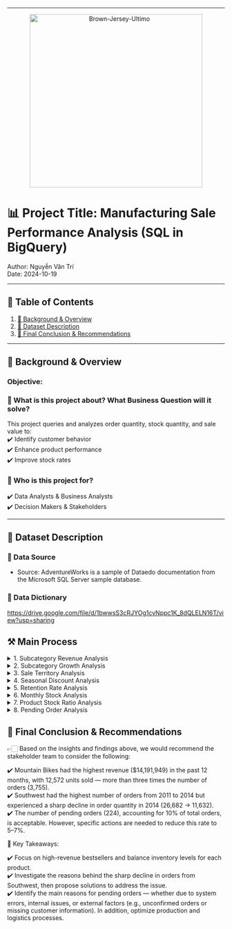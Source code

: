 



---
<p align="center">
  <img src="https://github.com/user-attachments/assets/b560b5c5-7f8d-4bd3-bdea-28e6720e0c90" alt="Brown-Jersey-Ultimo" width="400">
</p>





# 📊 Project Title: Manufacturing Sale Performance Analysis (SQL in BigQuery)   
Author: Nguyễn Văn Trí   
Date: 2024-10-19      


---

## 📑 Table of Contents  
1. [📌 Background & Overview](#-background--overview)  
2. [📂 Dataset Description](#-dataset-description)  
3. [🔎 Final Conclusion & Recommendations](#-final-conclusion--recommendations)

---

## 📌 Background & Overview  

### Objective:
### 📖 What is this project about? What Business Question will it solve?
This project queries and analyzes order quantity, stock quantity, and sale value to:     
✔️ Identify customer behavior   
✔️ Enhance product performance   
✔️ Improve stock rates  
   
   
### 👤 Who is this project for?  
✔️ Data Analysts & Business Analysts  
✔️ Decision Makers & Stakeholders  



---

## 📂 Dataset Description 

### 📌 Data Source  
- Source: AdventureWorks is a sample of Dataedo documentation from the Microsoft SQL Server sample database.
  
### 📌 Data Dictionary
https://drive.google.com/file/d/1bwwsS3cRJYOg1cvNppc1K_8dQLELN16T/view?usp=sharing



## ⚒️ Main Process

<details>
  <summary> 1. Subcategory Revenue Analysis </summary>
 Calculate the quantity of items, sales value, and order quantity by each Subcategory in the last 12 months.   

```sql
SELECT 
  FORMAT_DATE('%b %Y', s.ModifiedDate) as period
  ,ps.Name
  ,SUM(s.OrderQty) as qty_item
  ,SUM(s.LineTotal) total_sales
  ,COUNT(DISTINCT s.SalesOrderID) as order_cnt
FROM `adventureworks2019.Sales.SalesOrderDetail` as s
LEFT JOIN `adventureworks2019.Production.Product` as p
  ON s.ProductID=p.ProductID
LEFT JOIN `adventureworks2019.Production.ProductSubcategory` as ps
  ON CAST(p.ProductSubcategoryID as INT) = ps.ProductSubcategoryID
WHERE DATE(s.ModifiedDate) >= (SELECT DATE_SUB(DATE(MAX(ModifiedDate)), INTERVAL 12 MONTH) 
                                    FROM `adventureworks2019.Sales.SalesOrderDetail`)
GROUP BY period, ps.Name
ORDER BY period DESC, ps.Name
```

Query Result:
| period    |  Name               | qty_item       | total_sales   | order_cnt    |
|-----------|---------------------|----------------|---------------|--------------|
| Sep 2013 | Bike Racks          | 312            | 22,828.51     | 71           |
| Sep 2013 | Bike Stands         | 26             | 4,134.00      | 26           |
| Sep 2013 | Bottles and Cages   | 803            | 4,676.56      | 380          |
| Sep 2013 | Bottom Brackets     | 60             | 3,118.14      | 19           |
| Sep 2013 | Brakes              | 100            | 6,390.00      | 29           |


</details>


<details>
  <summary> 2. Subcategory Growth Analysis </summary>
Calculate the % YoY growth rate by Subcategory and release the top 3 with the highest growth rate.   

```sql
WITH qty_by_year as(
  SELECT 
    FORMAT_DATE('%Y', s.ModifiedDate) as period
    ,ps.Name as Name
    ,SUM(s.OrderQty) qty_item
  FROM `adventureworks2019.Sales.SalesOrderDetail` as s
  LEFT JOIN `adventureworks2019.Production.Product` as p
  ON s.ProductID=p.ProductID
  LEFT JOIN `adventureworks2019.Production.ProductSubcategory` ps
  ON CAST(p.ProductSubcategoryID as INT) = ps.ProductSubcategoryID
  GROUP BY period, Name
)

,qty_by_prv_year as(
  SELECT 
    period
    ,Name
    ,qty_item 
    ,LAG(qty_item) OVER(PARTITION BY Name ORDER BY period) as prv_qty
  FROM qty_by_year
  ORDER BY Name, period
)

,YoY_ranking as(
  SELECT 
  Name
  ,qty_item 
  ,prv_qty
  ,ROUND((qty_item - prv_qty)/prv_qty,2) as qty_diff
  ,DENSE_RANK() OVER(ORDER BY (qty_item - prv_qty)/prv_qty DESC) as rk
  FROM qty_by_prv_year
)

SELECT 
  Name
  ,qty_item 
  ,prv_qty
  ,qty_diff
FROM YoY_ranking
WHERE rk <=3
```

Query Result:

| Name            | qty_item                 | prv_qty                   | qty_diff                   |
|-----------------|--------------------------|---------------------------|----------------------------|
| Road Frames     | 5564                     | 1137                      | 3.89                       |
| Mountain Frames | 3168                     | 510                       | 5.21                       |
| Socks           | 2724                     | 523                       | 4.21                       |

</details>


<details>
  <summary> 3. Sale Territory Analysis </summary>
Ranking the top 3 TerritoryID with the biggest order quantity every year.  

```sql
WITH  order_count as(
  SELECT 
    EXTRACT(YEAR FROM detail.ModifiedDate) as yr
    ,header.TerritoryID
    ,sum(detail.OrderQty) as order_cnt
  FROM `adventureworks2019.Sales.SalesOrderDetail` as detail
  LEFT JOIN `adventureworks2019.Sales.SalesOrderHeader` as header 
    ON detail.SalesOrderID = header.SalesOrderID
  GROUP BY yr, header.TerritoryID
) 

,ranking as(
  SELECT
    yr
    ,TerritoryID
    ,order_cnt
    ,DENSE_RANK() OVER(PARTITION BY yr ORDER BY order_cnt DESC) as rk
  FROM order_count
  ORDER BY yr DESC
)

SELECT 
  yr
  ,TerritoryID
  ,order_cnt
  ,rk
FROM ranking
WHERE rk <=3
```

Query Result:

| yr   | Territory ID | order_cnt   | rk |
|------|--------------|-------------|------|
| 2014 | 4            | 11,632      | 1    |
| 2014 | 6            | 9,711       | 2    |
| 2014 | 1            | 8,823       | 3    |
| 2013 | 4            | 26,682      | 1    |
| 2013 | 6            | 22,553      | 2    |
| 2013 | 1            | 17,452      | 3    |
| 2012 | 4            | 17,553      | 1    |
| 2012 | 6            | 14,412      | 2    |
| 2012 | 1            | 8,537       | 3    |


</details>


<details>
  <summary> 4. Seasonal Discount Analysis  </summary>
Calculate the total discount cost of the Seasonal Discount for each Subcategory.  
  
```sql
SELECT 
  Year
  ,Name
  ,SUM(disc_cost) as Total_cost
FROM
  (
  SELECT 
      FORMAT_DATE('%Y', s.ModifiedDate) as Year
      , ps.Name
      , so.DiscountPct
      , s.OrderQty * so.DiscountPct * s.UnitPrice as disc_cost 
      FROM `adventureworks2019.Sales.SalesOrderDetail` as s
      LEFT JOIN `adventureworks2019.Production.Product` as p ON s.ProductID = p.ProductID
      LEFT JOIN `adventureworks2019.Production.ProductSubcategory` ps ON CAST(p.ProductSubcategoryID as int) = ps.ProductSubcategoryID
      LEFT JOIN `adventureworks2019.Sales.SpecialOffer` so ON s.SpecialOfferID = so.SpecialOfferID
      WHERE lower(so.Type) like '%seasonal discount%' 
  )
  GROUP BY Year, Name
```

Query Result:
| Year | Product | Total_cost |
|------|---------|------------|
| 2012 | Helmets | 827.65     |
| 2013 | Helmets | 1606.04    |


</details>



<details>
  <summary> 5. Retention Rate Analysis </summary>
Retention rate of customers in 2014 with status of Successfully Shipped.     
  
```sql
WITH info as(
  SELECT 
    EXTRACT(MONTH FROM ModifiedDate) as month_no
    ,EXTRACT(YEAR FROM ModifiedDate) as year_no
    ,CustomerID
  FROM `adventureworks2019.Sales.SalesOrderHeader`
  WHERE status = 5 AND FORMAT_DATE("%Y", ModifiedDate) = '2014'
  GROUP BY 1, 2, 3
  ORDER BY 3,1
)

,rn as(           ---đánh số thứ tự các tháng họ mua hàng
  SELECT
   month_no
   ,CustomerID
   ,ROW_NUMBER() OVER(PARTITION BY CustomerID ORDER BY month_no) as row_num
  FROM info
)

,first_month as(           ---lấy ra tháng đầu tiên của từng khách
  SELECT 
    month_no as month_join
    ,customerID
  FROM rn
  WHERE row_num = 1
)

,month_gap as(
  SELECT 
    a.month_no as month_order
    ,a.CustomerID
    ,b.month_join
    ,CONCAT("M","-", a.month_no - b.month_join) as month_diff
  FROM info a
  LEFT JOIN first_month b
  ON a.CustomerID = b.CustomerID
  ORDER BY 2,1
)

SELECT 
  month_join
  ,month_diff
  ,COUNT(DISTINCT CustomerID) customer_cnt
FROM month_gap
GROUP BY 1, 2
ORDER BY 1, 2
```
Query Result:

| month_join   | month_diff       | customer_cnt   |
|--------------|------------------|----------------|
| 1            | M-0              | 2076           |
| 1            | M-1              | 78             |
| 1            | M-2              | 89             |
| 1            | M-3              | 252            |
| 1            | M-4              | 96             |
| 1            | M-5              | 61             |
| 1            | M-6              | 18             |
| 2            | M-0              | 1805           |
| 2            | M-1              | 51             |
| 2            | M-2              | 61             |


</details>

<details>
  <summary>6. Monthly Stock Analysis </summary>
Trend of Stock level and MoM diff %  by all products in 2011.  
  
```sql
WITH stock_qty_2011 as(
  SELECT 
    p.Name
      ,FORMAT_DATE('%m', w.ModifiedDate) as mth
      ,FORMAT_DATE('%Y', w.ModifiedDate) as yr
      ,SUM(w.StockedQty) stock_qty
  FROM `adventureworks2019.Production.Product` as p
  LEFT JOIN `adventureworks2019.Production.WorkOrder` as w
    ON p.ProductID = w.ProductID
  WHERE FORMAT_DATE('%Y', w.ModifiedDate) = '2011'
  GROUP BY 1,2,3
  ORDER BY 1,2
)

,stock_qty_prv_mth as(
  SELECT
    Name 
    ,mth 
    ,yr
    ,stock_qty 
    ,LAG(stock_qty) OVER(PARTITION BY Name ORDER BY mth) as stock_prv 
  FROM stock_qty_2011
  ORDER BY 1,2
)

SELECT 
  Name 
  ,mth 
  ,yr 
  ,stock_qty
  ,stock_prv
  ,CASE WHEN stock_prv != 0 THEN ROUND(100 * (stock_qty - stock_prv) / stock_prv, 1)
   ELSE 0 END AS diff
FROM stock_qty_prv_mth
ORDER BY 1,2 DESC

```
Query Result:
| Name             | mth   | y  r | stock_qty| stock_prv         | diff     |
|------------------|-------|------|----------|-------------------|----------|
| BB Ball Bearing  | 12    | 2011 | 8475     | 14544             | -41.7    |
| BB Ball Bearing  | 11    | 2011 | 14544    | 19175             | -24.2    |
| BB Ball Bearing  | 10    | 2011 | 19175    | 8845              | 116.8    |
| BB Ball Bearing  | 09    | 2011 | 8845     | 9666              | -8.5     |
| BB Ball Bearing  | 08    | 2011 | 9666     | 12837             | -24.7    |
| BB Ball Bearing  | 07    | 2011 | 12837    | 5259              | 144.1    |
| BB Ball Bearing  | 06    | 2011 | 5259     | null              | 0.0      |
| Blade            | 12    | 2011 | 1842     | 3598              | -48.8    |
| Blade            | 11    | 2011 | 3598     | 4670              | -23.0    |
| Blade            | 10    | 2011 | 4670     | 2122              | 120.1    |


</details>



<details>
  <summary> 7. Product Stock Ratio Analysis  </summary>
Calculate the ratio of Stock / Sales in 2011 by product name, and by month.
  
```sql
WITH
  sale_info as (
    SELECT 
      EXTRACT(MONTH FROM a.ModifiedDate) as mth,
      EXTRACT(YEAR FROM a.ModifiedDate) as yr,
      a.ProductId,
      b.Name,
      SUM(a.OrderQty) as sales
    FROM `adventureworks2019.Sales.SalesOrderDetail` as a
    LEFT JOIN `adventureworks2019.Production.Product` as b
      ON a.ProductID = b.ProductID
    WHERE FORMAT_TIMESTAMP("%Y", a.ModifiedDate) = '2011'
    GROUP BY 1, 2, 3, 4
  )

  ,stock_info as (
    SELECT
      EXTRACT(MONTH FROM ModifiedDate) as mth,
      EXTRACT(YEAR FROM ModifiedDate) as yr,
      ProductId,
      SUM(StockedQty) as stock_cnt
    FROM `adventureworks2019.Production.WorkOrder`
    WHERE FORMAT_TIMESTAMP("%Y", ModifiedDate) = '2011'
    GROUP BY 1, 2, 3
  )

SELECT
  a.*,
  b.stock_cnt as stock,  
  ROUND(COALESCE(b.stock_cnt, 0) / sales, 2) as ratio
FROM sale_info as a
FULL JOIN stock_info as b
  ON a.ProductId = b.ProductId
  AND a.mth = b.mth
  AND a.yr = b.yr
ORDER BY 1 DESC, 7 DESC
```
Query Result:


| mth   | yr   | ProductId       | Name                         | sales | stock | ratio  |
|-------|------|------------|-----------------------------------|-------|-------|--------|
| 12    | 2011 | 745        | HL Mountain Frame - Black, 48     | 1     | 27    | 27.00  |
| 12    | 2011 | 743        | HL Mountain Frame - Black, 42     | 1     | 26    | 26.00  |
| 12    | 2011 | 748        | HL Mountain Frame - Silver, 38    | 2     | 32    | 16.00  |
| 12    | 2011 | 722        | LL Road Frame - Black, 58         | 4     | 47    | 11.75  |
| 12    | 2011 | 747        | HL Mountain Frame - Black, 38     | 3     | 31    | 10.33  |

</details>


<details>
  <summary> 8. Pending Order Analysis </summary>
Number of orders and value at Pending status in 2014.

```sql  
SELECT 
  EXTRACT(YEAR FROM ModifiedDate) yr
  ,Status
  ,COUNT(DISTINCT PurchaseOrderID) order_cnt 
  ,SUM(TotalDue) value
FROM `adventureworks2019.Purchasing.PurchaseOrderHeader`
WHERE EXTRACT(YEAR FROM ModifiedDate) = 2014
AND Status = 1
GROUP BY 1, 2
```
Query Result:
| yr   | Status       | order_cnt   | value              |
|------|--------------|-------------|--------------------|
| 2014 | 1            | 224         | 3,873,579.012      |

</details>


## 🔎 Final Conclusion & Recommendations  

👉🏻 Based on the insights and findings above, we would recommend the stakeholder team to consider the following:    

✔️ Mountain Bikes had the highest revenue ($14,191,949) in the past 12 months, with 12,572 units sold — more than three times the number of orders (3,755).    
✔️ Southwest had the highest number of orders from 2011 to 2014 but experienced a sharp decline in order quantity in 2014 (26,682 -> 11,632).   
✔️ The number of pending orders (224), accounting for 10% of total orders, is acceptable. However, specific actions are needed to reduce this rate to 5–7%.   
 
📌 Key Takeaways:  

✔️ Focus on high-revenue bestsellers and balance inventory levels for each product.    
✔️ Investigate the reasons behind the sharp decline in orders from Southwest, then propose solutions to address the issue.   
✔️ Identify the main reasons for pending orders — whether due to system errors, internal issues, or external factors (e.g., unconfirmed orders or missing customer information). In addition, optimize production and logistics processes.   
